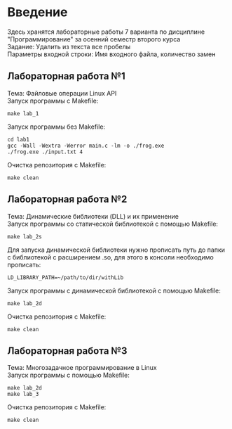 # Введение

Здесь хранятся лабораторные работы 7 варианта по дисциплине "Программирование" за осенний семестр второго курса  
Задание: Удалить из текста все пробелы  
Параметры входной строки: Имя входного файла, количество замен  

## Лабораторная работа №1

Тема: Файловые операции Linux API  
Запуск программы c Makefile: 
```  
make lab_1 
```  

Запуск программы без Makefile:  
```
cd lab1  
gcc -Wall -Wextra -Werror main.c -lm -o ./frog.exe
./frog.exe ./input.txt 4
```  

Очистка репозитория с Makefile:  
```
make clean  
```  

## Лабораторная работа №2

Тема: Динамические библиотеки (DLL) и их применение  
Запуск программы со статической библиотекой с помощью Makefile: 
```  
make lab_2s  
```  

Для запуска динамической библиотеки нужно прописать путь до папки с библиотекой с расширением .so, для этого в консоли необходимо прописать:  
```  
LD_LIBRARY_PATH=~/path/to/dir/withLib
```  

Запуск программы с динамической библиотекой с помощью Makefile: 
```
make lab_2d  
```   

Очистка репозитория с Makefile:  
```
make clean  
```  

## Лабораторная работа №3

Тема: Многозадачное программирование в Linux  
Запуск программы с помощью Makefile: 
```  
make lab_2d  
make lab_3
```  
Очистка репозитория с Makefile:  
```
make clean  
```  